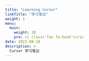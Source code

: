 ```yaml
---
title: "Learning Cursor"
linkTitle: "学习笔记"
weight: 1
menu:
  main:
    weight: 20
    pre: <i class='fas fa-book'></i>
date: 2021-08-18
description: >
  Cursor 学习笔记
---
```





